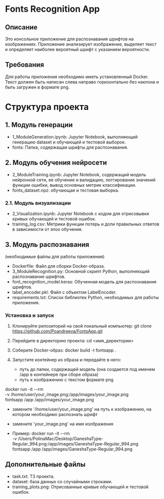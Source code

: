 # Fonts Recognition App
## Описание
Это консольное приложение для распознавания шрифтов на изображениях. Приложение анализирует изображение, выделяет текст и определяет наиболее вероятный шрифт с указанием вероятности.

## Требования
Для работы приложения необходимо иметь установленный Docker. Текст должен быть написан слева направо горизонтально без наклона и быть загружен в формате png.

# Структура проекта 
## 1. Модуль генерации
- 1_ModuleGeneration.ipynb: Jupyter Notebook, выполняющий генерацию dataset и обучающей и тестовой выборок.
- fonts: Папка, содержащая шрифты для распознавания.

## 2. Модуль обучения нейросети
- 2_ModuleTraining.ipynb: Jupyter Notebook, содержащий модель нейронной сети, ее обучение и валидацию, логгирование значений функции ошибки, вывод основных метрик классификации.
- fonts_dataset.npz: обучающая и тестовая выборка.

### 2.1. Модуль визуализации
- 2_Visualization.ipynb: Jupyter Notebook с кодом для отрисовывки кривых обучающей и тестовой ошибок.
- training_log.csv: Метрики функции потерь и доли правильных ответов в зависимости от эпох обучения.

## 3. Модуль распознавания
(необходимые файлы для работы приложения)
- Dockerfile: Файл для сборки Docker-образа.
- 3_ModuleRecognition.py: Основной скрипт Python, выполняющий распознавание шрифтов.
- font_recognition_model.keras: Обученная модель для распознавания шрифтов.
- label_encoder.pkl: Файл с объектом LabelEncoder.
- requirements.txt: Список библиотек Python, необходимых для работы приложения.

### Установка и запуск
1. Клонируйте репозиторий на свой локальный компьютер:
git clone https://github.com/Poandreeva/FontsApp.git

2. Перейдите в директорию проекта: 
cd <имя_директории>

3. Соберите Docker-образ:
docker build -t fontsapp .

4. Запустите контейнер из образа и передайте в него:
   * путь до папки, содержащей модель (она создается под именем /app в контейнере при сборе образа)
   * путь к изображению с текстом формате png

docker run -it --rm \
  -v /home/user/your_image.png:/app/images/your_image.png \
  fontsapp /app /app/images/your_image.png

   * замените '/home/user/your_image.png' на путь к изображению, на котором необходимо распознать шрифт 

   * замените 'your_image.png' на имя изображения

* Пример:
  docker run -it --rm \
  -v /Users/PolinaMac/Desktop/GaneshaType-Regular_994.png:/app/images/GaneshaType-Regular_994.png \
  fontsapp /app /app/images/GaneshaType-Regular_994.png

## Дополнительные файлы
- task.txt: ТЗ проекта.
- dataset: база данных со случайными строками.
- training_plots.png: Отрисованные кривые обучающей и тестовой ошибок.
